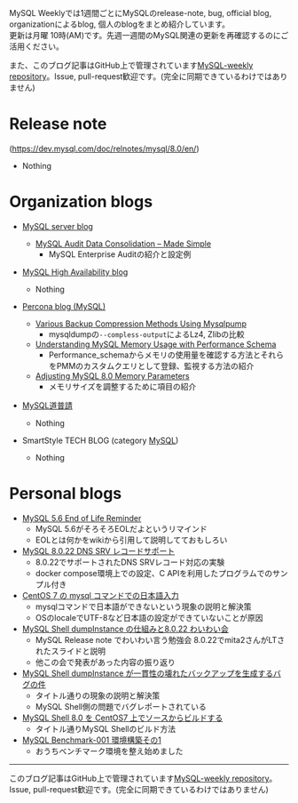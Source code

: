 MySQL Weeklyでは1週間ごとにMySQLのrelease-note, bug, official blog, organizationによるblog, 個人のblogをまとめ紹介しています。  
更新は月曜 10時(AM)です。先週一週間のMySQL関連の更新を再確認するのにご活用ください。

また、このブログ記事はGitHub上で管理されています[MySQL-weekly repository](https://github.com/tom--bo/MySQL-weekly)。Issue, pull-request歓迎です。(完全に同期できているわけではありません)


# Release note

(https://dev.mysql.com/doc/relnotes/mysql/8.0/en/)

- Nothing


# Organization blogs

- [MySQL server blog](https://mysqlserverteam.com/)
  - [MySQL Audit Data Consolidation – Made Simple](https://mysqlserverteam.com/mysql-audit-data-consolidation-made-simple/)
    - MySQL Enterprise Auditの紹介と設定例

- [MySQL High Availability blog](https://mysqlhighavailability.com/)
  - Nothing

- [Percona blog (MySQL)](https://www.percona.com/blog/)
  - [Various Backup Compression Methods Using Mysqlpump](https://www.percona.com/blog/2020/11/06/various-backup-compression-methods-using-mysqlpump/)
    - mysqldumpの`--compless-output`によるLz4, Zlibの比較
  - [Understanding MySQL Memory Usage with Performance Schema](https://www.percona.com/blog/2020/11/02/understanding-mysql-memory-usage-with-performance-schema/)
    - Performance_schemaからメモリの使用量を確認する方法とそれらをPMMのカスタムクエリとして登録、監視する方法の紹介
  - [Adjusting MySQL 8.0 Memory Parameters](https://www.percona.com/blog/2020/11/03/adjusting-mysql-8-0-memory-parameters/)
    - メモリサイズを調整するために項目の紹介


- [MySQL道普請](https://gihyo.jp/dev/serial/01/mysql-road-construction-news)
  - Nothing

- SmartStyle TECH BLOG (category [MySQL](https://www.s-style.co.jp/blog/category/tech/mysql/))
  - Nothing



# Personal blogs


- [MySQL 5.6 End of Life Reminder](https://elephantdolphin.blogspot.com/2020/11/mysql-56-end-of-life-reminder.html)
  - MySQL 5.6がそろそろEOLだよというリマインド
  - EOLとは何かをwikiから引用して説明してておもしろい
- [MySQL 8.0.22 DNS SRV レコードサポート](https://tmtms.hatenablog.com/entry/202011/mysql-8022-dns-srv)
  - 8.0.22でサポートされたDNS SRVレコード対応の実験
  - docker compose環境上での設定、C APIを利用したプログラムでのサンプル付き
- [CentOS 7 の mysql コマンドでの日本語入力](https://tmtms.hatenablog.com/entry/202011/centos7-mysql-japanese)
  - mysqlコマンドで日本語ができないという現象の説明と解決策
  - OSのlocaleでUTF-8など日本語の設定ができていないことが原因
- [MySQL Shell dumpInstance の仕組みと8.0.22 わいわい会](https://mita2db.hateblo.jp/entry/2020/11/04/222523)
  - MySQL Release note でわいわい言う勉強会 8.0.22でmita2さんがLTされたスライドと説明
  - 他この会で発表があった内容の振り返り
- [MySQL Shell dumpInstance が一貫性の壊れたバックアップを生成するバグの件](https://mita2db.hateblo.jp/entry/2020/11/04/233627)
  - タイトル通りの現象の説明と解決策
  - MySQL Shell側の問題でバグレポートされている
- [MySQL Shell 8.0 を CentOS7 上でソースからビルドする](https://mita2db.hateblo.jp/entry/2020/11/05/223232)
  - タイトル通りMySQL Shellのビルド方法
- [MySQL Benchmark-001 環境構築その1](https://tombo2.hatenablog.com/entry/2020/11/08/145432)
  - おうちベンチマーク環境を整え始めました





-----

このブログ記事はGitHub上で管理されています[MySQL-weekly repository](https://github.com/tom--bo/MySQL-weekly)。Issue, pull-request歓迎です。(完全に同期できているわけではありません)
